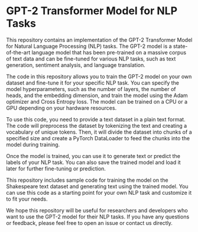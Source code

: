 # GPT-2 Transformer Model for NLP Tasks
This repository contains an implementation of the GPT-2 Transformer Model for Natural Language Processing (NLP) tasks. The GPT-2 model is a state-of-the-art language model that has been pre-trained on a massive corpus of text data and can be fine-tuned for various NLP tasks, such as text generation, sentiment analysis, and language translation.

The code in this repository allows you to train the GPT-2 model on your own dataset and fine-tune it for your specific NLP task. You can specify the model hyperparameters, such as the number of layers, the number of heads, and the embedding dimension, and train the model using the Adam optimizer and Cross Entropy loss. The model can be trained on a CPU or a GPU depending on your hardware resources.

To use this code, you need to provide a text dataset in a plain text format. The code will preprocess the dataset by tokenizing the text and creating a vocabulary of unique tokens. Then, it will divide the dataset into chunks of a specified size and create a PyTorch DataLoader to feed the chunks into the model during training.

Once the model is trained, you can use it to generate text or predict the labels of your NLP task. You can also save the trained model and load it later for further fine-tuning or prediction.

This repository includes sample code for training the model on the Shakespeare text dataset and generating text using the trained model. You can use this code as a starting point for your own NLP task and customize it to fit your needs.

We hope this repository will be useful for researchers and developers who want to use the GPT-2 model for their NLP tasks. If you have any questions or feedback, please feel free to open an issue or contact us directly.
